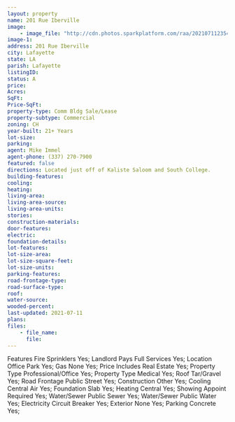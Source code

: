 ```yaml
---
layout: property
name: 201 Rue Iberville 
image:
    - image_file: "http://cdn.photos.sparkplatform.com/raa/20210711235412515376000000.jpg"
image-1:
address: 201 Rue Iberville 
city: Lafayette
state: LA
parish: Lafayette
listingID: 
status: A
price: 
Acres: 
SqFt: 
Price-SqFt: 
property-type: Comm Bldg Sale/Lease
property-subtype: Commercial
zoning: CH
year-built: 21+ Years
lot-size: 
parking: 
agent: Mike Immel
agent-phone: (337) 270-7900
featured: false
directions: Located just off of Kaliste Saloom and South College.
building-features: 
cooling: 
heating: 
living-area: 
living-area-source: 
living-area-units: 
stories: 
construction-materials: 
door-features: 
electric: 
foundation-details: 
lot-features: 
lot-size-area: 
lot-size-square-feet: 
lot-size-units: 
parking-features: 
road-frontage-type: 
road-surface-type: 
roof: 
water-source: 
wooded-percent: 
last-updated: 2021-07-11
plans: 
files:
    - file_name:
      file:
---
```

Features	Fire Sprinklers	Yes;
Landlord Pays	Full Services	Yes;
Location	Office Park	Yes;
Gas	None	Yes;
Price Includes	Real Estate	Yes;
Property Type	Professional/Office	Yes;
Property Type	Medical	Yes;
Roof	Tar/Gravel	Yes;
Road Frontage	Public Street	Yes;
Construction	Other	Yes;
Cooling	Central Air	Yes;
Foundation	Slab	Yes;
Heating	Central	Yes;
Showing	Appoint Required	Yes;
Water/Sewer	Public Sewer	Yes;
Water/Sewer	Public Water	Yes;
Electricity	Circuit Breaker	Yes;
Exterior	None	Yes;
Parking	Concrete	Yes;

